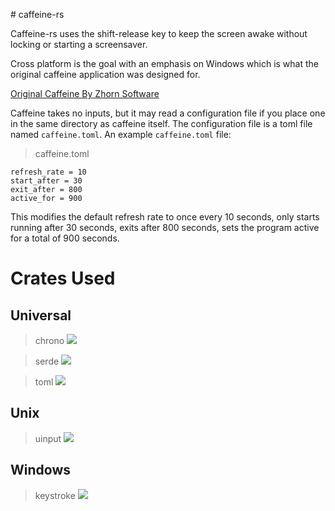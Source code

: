 #   c a f f e i n e - r s 

Caffeine-rs uses the shift-release key to keep the screen awake without locking or starting a screensaver.

Cross platform is the goal with an emphasis on Windows which is what the original caffeine application was designed for.

[Original Caffeine By Zhorn Software](http://www.zhornsoftware.co.uk/caffeine/)

Caffeine takes no inputs, but it may read a configuration file if you place one in the same directory as caffeine itself. The configuration file is a toml file named `caffeine.toml`. An example `caffeine.toml` file:

> caffeine.toml
```
refresh_rate = 10
start_after = 30
exit_after = 800
active_for = 900
```
This modifies the default refresh rate to once every 10 seconds, only starts running after 30 seconds, exits after 800 seconds, sets the program active for a total of 900 seconds.

Crates Used
===

Universal
---
> chrono ![](https://img.shields.io/crates/v/chrono.svg)

> serde ![](https://img.shields.io/crates/v/serde.svg)

> toml ![](https://img.shields.io/crates/v/toml.svg)

Unix
---
> uinput ![](https://img.shields.io/crates/v/uinput.svg)

Windows
---
> keystroke ![](https://img.shields.io/crates/v/keystroke.svg)
